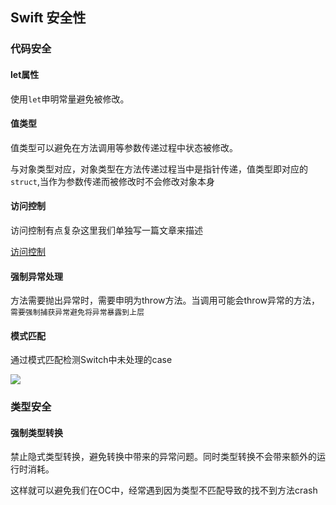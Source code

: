 ## Swift 安全性

### 代码安全

#### let属性

 使用`let`申明常量避免被修改。

#### 值类型

值类型可以避免在方法调用等参数传递过程中状态被修改。

与对象类型对应，对象类型在方法传递过程当中是指针传递，值类型即对应的`struct`,当作为参数传递而被修改时不会修改对象本身

#### 访问控制

访问控制有点复杂这里我们单独写一篇文章来描述

[访问控制](https://github.com/LeeWongSnail/AdvancedSwift/blob/main/Swift-%E8%AE%BF%E9%97%AE%E6%8E%A7%E5%88%B6.md)

#### 强制异常处理

方法需要抛出异常时，需要申明为throw方法。当调用可能会throw异常的方法，`需要强制捕获异常避免将异常暴露到上层`

#### 模式匹配

通过模式匹配检测Switch中未处理的case

![](https://tva1.sinaimg.cn/large/008vxvgGgy1h7feznzfdjj310605tjrr.jpg)

### 类型安全

#### 强制类型转换

禁止隐式类型转换，避免转换中带来的异常问题。同时类型转换不会带来额外的运行时消耗。

这样就可以避免我们在OC中，经常遇到因为类型不匹配导致的找不到方法crash


	

